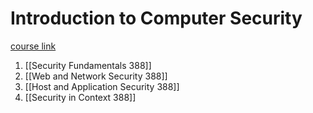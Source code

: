 # Introduction to Computer Security

[course link](https://eecs388.org/)

1. [[Security Fundamentals 388]]
2. [[Web and Network Security 388]]
3. [[Host and Application Security 388]]
4. [[Security in Context 388]]
